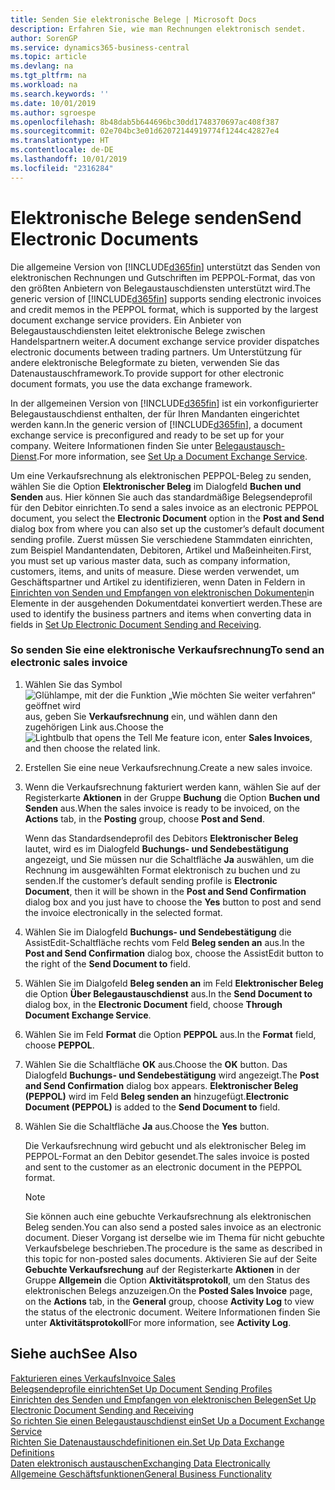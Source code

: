 ```yaml
---
title: Senden Sie elektronische Belege | Microsoft Docs
description: Erfahren Sie, wie man Rechnungen elektronisch sendet.
author: SorenGP
ms.service: dynamics365-business-central
ms.topic: article
ms.devlang: na
ms.tgt_pltfrm: na
ms.workload: na
ms.search.keywords: ''
ms.date: 10/01/2019
ms.author: sgroespe
ms.openlocfilehash: 8b48dab5b644696bc30dd1748370697ac408f387
ms.sourcegitcommit: 02e704bc3e01d62072144919774f1244c42827e4
ms.translationtype: HT
ms.contentlocale: de-DE
ms.lasthandoff: 10/01/2019
ms.locfileid: "2316284"
---
```

# <a name="send-electronic-documents"></a><span data-ttu-id="76302-103">Elektronische Belege senden</span><span class="sxs-lookup"><span data-stu-id="76302-103">Send Electronic Documents</span></span>
<span data-ttu-id="76302-104">Die allgemeine Version von [!INCLUDE[d365fin](includes/d365fin_md.md)] unterstützt das Senden von elektronischen Rechnungen und Gutschriften im PEPPOL-Format, das von den größten Anbietern von Belegaustauschdiensten unterstützt wird.</span><span class="sxs-lookup"><span data-stu-id="76302-104">The generic version of [!INCLUDE[d365fin](includes/d365fin_md.md)] supports sending electronic invoices and credit memos in the PEPPOL format, which is supported by the largest document exchange service providers.</span></span> <span data-ttu-id="76302-105">Ein Anbieter von Belegaustauschdiensten leitet elektronische Belege zwischen Handelspartnern weiter.</span><span class="sxs-lookup"><span data-stu-id="76302-105">A document exchange service provider dispatches electronic documents between trading partners.</span></span> <span data-ttu-id="76302-106">Um Unterstützung für andere elektronische Belegformate zu bieten, verwenden Sie das Datenaustauschframework.</span><span class="sxs-lookup"><span data-stu-id="76302-106">To provide support for other electronic document formats, you use the data exchange framework.</span></span>  

 <span data-ttu-id="76302-107">In der allgemeinen Version von [!INCLUDE[d365fin](includes/d365fin_md.md)] ist ein vorkonfigurierter Belegaustauschdienst enthalten, der für Ihren Mandanten eingerichtet werden kann.</span><span class="sxs-lookup"><span data-stu-id="76302-107">In the generic version of [!INCLUDE[d365fin](includes/d365fin_md.md)], a document exchange service is preconfigured and ready to be set up for your company.</span></span> <span data-ttu-id="76302-108">Weitere Informationen finden Sie unter [Belegaustausch-Dienst](across-how-to-set-up-a-document-exchange-service.md).</span><span class="sxs-lookup"><span data-stu-id="76302-108">For more information, see [Set Up a Document Exchange Service](across-how-to-set-up-a-document-exchange-service.md).</span></span>  

 <span data-ttu-id="76302-109">Um eine Verkaufsrechnung als elektronischen PEPPOL-Beleg zu senden, wählen Sie die Option **Elektronischer Beleg** im Dialogfeld **Buchen und Senden** aus. Hier können Sie auch das standardmäßige Belegsendeprofil für den Debitor einrichten.</span><span class="sxs-lookup"><span data-stu-id="76302-109">To send a sales invoice as an electronic PEPPOL document, you select the **Electronic Document** option in the **Post and Send** dialog box from where you can also set up the customer’s default document sending profile.</span></span> <span data-ttu-id="76302-110">Zuerst müssen Sie verschiedene Stammdaten einrichten, zum Beispiel Mandantendaten, Debitoren, Artikel und Maßeinheiten.</span><span class="sxs-lookup"><span data-stu-id="76302-110">First, you must set up various master data, such as company information, customers, items, and units of measure.</span></span> <span data-ttu-id="76302-111">Diese werden verwendet, um Geschäftspartner und Artikel zu identifizieren, wenn Daten in Feldern in [Einrichten von Senden und Empfangen von elektronischen Dokumenten](across-how-to-set-up-electronic-document-sending-and-receiving.md)in Elemente in der ausgehenden Dokumentdatei konvertiert werden.</span><span class="sxs-lookup"><span data-stu-id="76302-111">These are used to identify the business partners and items when converting data in fields in [Set Up Electronic Document Sending and Receiving](across-how-to-set-up-electronic-document-sending-and-receiving.md).</span></span>  

### <a name="to-send-an-electronic-sales-invoice"></a><span data-ttu-id="76302-112">So senden Sie eine elektronische Verkaufsrechnung</span><span class="sxs-lookup"><span data-stu-id="76302-112">To send an electronic sales invoice</span></span>  

1.  <span data-ttu-id="76302-113">Wählen Sie das Symbol ![Glühlampe, mit der die Funktion „Wie möchten Sie weiter verfahren“ geöffnet wird](media/ui-search/search_small.png "Wie möchten Sie weiter verfahren?") aus, geben Sie **Verkaufsrechnung** ein, und wählen dann den zugehörigen Link aus.</span><span class="sxs-lookup"><span data-stu-id="76302-113">Choose the ![Lightbulb that opens the Tell Me feature](media/ui-search/search_small.png "Tell me what you want to do") icon, enter **Sales Invoices**, and then choose the related link.</span></span>  

2.  <span data-ttu-id="76302-114">Erstellen Sie eine neue Verkaufsrechnung.</span><span class="sxs-lookup"><span data-stu-id="76302-114">Create a new sales invoice.</span></span>  

3.  <span data-ttu-id="76302-115">Wenn die Verkaufsrechnung fakturiert werden kann, wählen Sie auf der Registerkarte **Aktionen** in der Gruppe **Buchung** die Option **Buchen und Senden** aus.</span><span class="sxs-lookup"><span data-stu-id="76302-115">When the sales invoice is ready to be invoiced, on the **Actions** tab, in the **Posting** group, choose **Post and Send**.</span></span>  

     <span data-ttu-id="76302-116">Wenn das Standardsendeprofil des Debitors **Elektronischer Beleg** lautet, wird es im Dialogfeld **Buchungs- und Sendebestätigung** angezeigt, und Sie müssen nur die Schaltfläche **Ja** auswählen, um die Rechnung im ausgewählten Format elektronisch zu buchen und zu senden.</span><span class="sxs-lookup"><span data-stu-id="76302-116">If the customer’s default sending profile is **Electronic Document**, then it will be shown in the **Post and Send Confirmation** dialog box and you just have to choose the **Yes** button to post and send the invoice electronically in the selected format.</span></span>  

4.  <span data-ttu-id="76302-117">Wählen Sie im Dialogfeld **Buchungs- und Sendebestätigung** die AssistEdit-Schaltfläche rechts vom Feld **Beleg senden an** aus.</span><span class="sxs-lookup"><span data-stu-id="76302-117">In the **Post and Send Confirmation** dialog box, choose the AssistEdit button to the right of the **Send Document to** field.</span></span>  

5.  <span data-ttu-id="76302-118">Wählen Sie im Dialgofeld **Beleg senden an** im Feld **Elektronischer Beleg** die Option **Über Belegaustauschdienst** aus.</span><span class="sxs-lookup"><span data-stu-id="76302-118">In the **Send Document to** dialog box, in the **Electronic Document** field, choose **Through Document Exchange Service**.</span></span>  

6.  <span data-ttu-id="76302-119">Wählen Sie im Feld **Format** die Option **PEPPOL** aus.</span><span class="sxs-lookup"><span data-stu-id="76302-119">In the **Format** field, choose **PEPPOL**.</span></span>  

7.  <span data-ttu-id="76302-120">Wählen Sie die Schaltfläche **OK** aus.</span><span class="sxs-lookup"><span data-stu-id="76302-120">Choose the **OK** button.</span></span> <span data-ttu-id="76302-121">Das Dialogfeld **Buchungs- und Sendebestätigung** wird angezeigt.</span><span class="sxs-lookup"><span data-stu-id="76302-121">The **Post and Send Confirmation** dialog box appears.</span></span> <span data-ttu-id="76302-122">**Elektronischer Beleg (PEPPOL)** wird im Feld **Beleg senden an** hinzugefügt.</span><span class="sxs-lookup"><span data-stu-id="76302-122">**Electronic Document (PEPPOL)** is added to the **Send Document to** field.</span></span>  

8.  <span data-ttu-id="76302-123">Wählen Sie die Schaltfläche **Ja** aus.</span><span class="sxs-lookup"><span data-stu-id="76302-123">Choose the **Yes** button.</span></span>  

     <span data-ttu-id="76302-124">Die Verkaufsrechnung wird gebucht und als elektronischer Beleg im PEPPOL-Format an den Debitor gesendet.</span><span class="sxs-lookup"><span data-stu-id="76302-124">The sales invoice is posted and sent to the customer as an electronic document in the PEPPOL format.</span></span>  

    > [!NOTE]  
    >  <span data-ttu-id="76302-125">Sie können auch eine gebuchte Verkaufsrechnung als elektronischen Beleg senden.</span><span class="sxs-lookup"><span data-stu-id="76302-125">You can also send a posted sales invoice as an electronic document.</span></span> <span data-ttu-id="76302-126">Dieser Vorgang ist derselbe wie im Thema für nicht gebuchte Verkaufsbelege beschrieben.</span><span class="sxs-lookup"><span data-stu-id="76302-126">The procedure is the same as described in this topic for non-posted sales documents.</span></span> <span data-ttu-id="76302-127">Aktivieren Sie auf der Seite **Gebuchte Verkaufsrechung** auf der Registerkarte **Aktionen** in der Gruppe **Allgemein** die Option **Aktivitätsprotokoll**, um den Status des elektronischen Belegs anzuzeigen.</span><span class="sxs-lookup"><span data-stu-id="76302-127">On the **Posted Sales Invoice** page, on the **Actions** tab, in the **General** group, choose **Activity Log** to view the status of the electronic document.</span></span> <span data-ttu-id="76302-128">Weitere Informationen finden Sie unter **Aktivitätsprotokoll**</span><span class="sxs-lookup"><span data-stu-id="76302-128">For more information, see **Activity Log**.</span></span>  

## <a name="see-also"></a><span data-ttu-id="76302-129">Siehe auch</span><span class="sxs-lookup"><span data-stu-id="76302-129">See Also</span></span>  
[<span data-ttu-id="76302-130">Fakturieren eines Verkaufs</span><span class="sxs-lookup"><span data-stu-id="76302-130">Invoice Sales</span></span>](sales-how-invoice-sales.md)  
[<span data-ttu-id="76302-131">Belegsendeprofile einrichten</span><span class="sxs-lookup"><span data-stu-id="76302-131">Set Up Document Sending Profiles</span></span>](sales-how-setup-document-send-profiles.md)  
[<span data-ttu-id="76302-132">Einrichten des Senden und Empfangen von elektronischen Belegen</span><span class="sxs-lookup"><span data-stu-id="76302-132">Set Up Electronic Document Sending and Receiving</span></span>](across-how-to-set-up-electronic-document-sending-and-receiving.md)  
[<span data-ttu-id="76302-133">So richten Sie einen Belegaustauschdienst ein</span><span class="sxs-lookup"><span data-stu-id="76302-133">Set Up a Document Exchange Service</span></span>](across-how-to-set-up-a-document-exchange-service.md)  
[<span data-ttu-id="76302-134">Richten Sie Datenaustauschdefinitionen ein.</span><span class="sxs-lookup"><span data-stu-id="76302-134">Set Up Data Exchange Definitions</span></span>](across-how-to-set-up-data-exchange-definitions.md)  
[<span data-ttu-id="76302-135">Daten elektronisch austauschen</span><span class="sxs-lookup"><span data-stu-id="76302-135">Exchanging Data Electronically</span></span>](across-data-exchange.md)  
[<span data-ttu-id="76302-136">Allgemeine Geschäftsfunktionen</span><span class="sxs-lookup"><span data-stu-id="76302-136">General Business Functionality</span></span>](ui-across-business-areas.md)  
